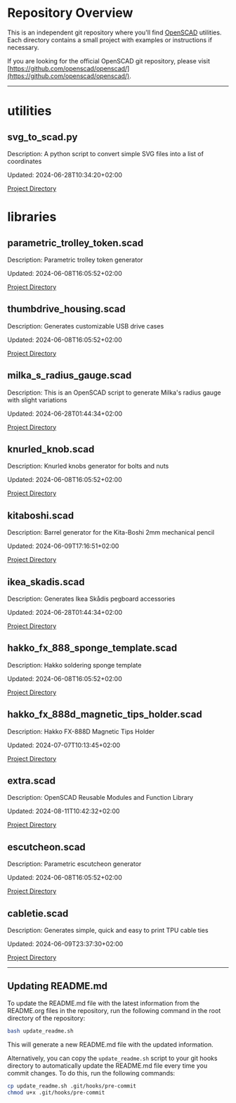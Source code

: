 # Repository Overview

This is an independent git repository where you'll find [OpenSCAD](http://www.openscad.org/) utilities.
Each directory contains a small project with examples or instructions if necessary.

If you are looking for the official OpenSCAD git repository, please visit
[https://github.com/openscad/openscad/](https://github.com/openscad/openscad/).

---

# utilities
## svg_to_scad.py

Description: A python script to convert simple SVG files into a list of coordinates

Updated: 2024-06-28T10:34:20+02:00

[Project Directory](./utilities/svg_to_scad)
# libraries
## parametric_trolley_token.scad

Description: Parametric trolley token generator

Updated: 2024-06-08T16:05:52+02:00

[Project Directory](./libraries/trolley_token)

## thumbdrive_housing.scad

Description: Generates customizable USB drive cases

Updated: 2024-06-08T16:05:52+02:00

[Project Directory](./libraries/thumb_drive_housing)

## milka_s_radius_gauge.scad

Description: This is an OpenSCAD script to generate Milka's radius gauge with slight variations

Updated: 2024-06-28T01:44:34+02:00

[Project Directory](./libraries/milka_s_radius_gauge)

## knurled_knob.scad

Description: Knurled knobs generator for bolts and nuts

Updated: 2024-06-08T16:05:52+02:00

[Project Directory](./libraries/knurled_knob)

## kitaboshi.scad

Description: Barrel generator for the Kita-Boshi 2mm mechanical pencil

Updated: 2024-06-09T17:16:51+02:00

[Project Directory](./libraries/kitaboshi)

## ikea_skadis.scad

Description: Generates Ikea Skådis pegboard accessories

Updated: 2024-06-28T01:44:34+02:00

[Project Directory](./libraries/ikea_skadis_pegboard_accessories)

## hakko_fx_888_sponge_template.scad

Description: Hakko soldering sponge template

Updated: 2024-06-08T16:05:52+02:00

[Project Directory](./libraries/hakko_fx_888_soldering_sponge_template)

## hakko_fx_888d_magnetic_tips_holder.scad

Description: Hakko FX-888D Magnetic Tips Holder

Updated: 2024-07-07T10:13:45+02:00

[Project Directory](./libraries/hakko_fx_888d_magnetic_tips_holder)

## extra.scad

Description: OpenSCAD Reusable Modules and Function Library

Updated: 2024-08-11T10:42:32+02:00

[Project Directory](./libraries/extra)

## escutcheon.scad

Description: Parametric escutcheon generator

Updated: 2024-06-08T16:05:52+02:00

[Project Directory](./libraries/escutcheon)

## cabletie.scad

Description: Generates simple, quick and easy to print TPU cable ties

Updated: 2024-06-09T23:37:30+02:00

[Project Directory](./libraries/cabletie)

---

## Updating README.md

To update the README.md file with the latest information from the README.org files in the
repository, run the following command in the root directory of the repository:

```bash
bash update_readme.sh
```

This will generate a new README.md file with the updated information.

Alternatively, you can copy the `update_readme.sh` script to your git hooks directory to
automatically update the README.md file every time you commit changes. To do this, run the
following commands:

```bash
cp update_readme.sh .git/hooks/pre-commit
chmod u+x .git/hooks/pre-commit
```


